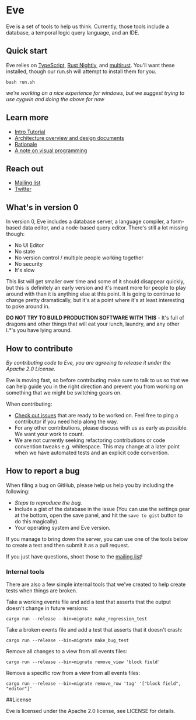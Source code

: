 # Eve

Eve is a set of tools to help us think. Currently, those tools include a database, a temporal logic query language, and an IDE.

## Quick start

Eve relies on [TypeScript](http://www.typescriptlang.org/), [Rust Nightly](https://www.rust-lang.org/), and [multirust](https://github.com/brson/multirust). You'll want these installed, though our run.sh will attempt to install them for you.

```
bash run.sh
```

*we're working on a nice experience for windows, but we suggest trying to use cygwin and doing the above for now*

## Learn more

* [Intro Tutorial](http://witheve.github.io/Eve/tutorials/intro%20tutorial/tutorial.html)
* [Architecture overview and design documents](https://github.com/witheve/Eve/tree/dev/design)
* [Rationale](https://github.com/witheve/Eve/blob/dev/design/rationale.md)
* [A note on visual programming](https://github.com/witheve/Eve/tree/dev/design)

## Reach out

* [Mailing list](https://groups.google.com/forum/#!forum/eve-talk)
* [Twitter](https://twitter.com/with_eve)

## What's in version 0

In version 0, Eve includes a database server, a language compiler, a form-based data editor, and a node-based query editor. There's still a lot missing though:

* No UI Editor
* No state
* No version control / multiple people working together
* No security
* It's slow

This list will get smaller over time and some of it should disappear quickly, but this is definitely an early version and it's meant more for people to play around with than it is anything else at this point. It is going to continue to change pretty dramatically, but it's at a point where it's at least interesting to poke around in.

**DO NOT TRY TO BUILD PRODUCTION SOFTWARE WITH THIS** - It's full of dragons and other things that will eat your lunch, laundry, and any other l.*'s you have lying around.

## How to contribute

*By contributing code to Eve, you are agreeing to release it under the Apache 2.0 License.*

Eve is moving fast, so before contributing make sure to talk to us so that we can help guide you in the right direction and prevent you from working on something that we might be switching gears on.

When contributing:

* [Check out issues](https://github.com/witheve/Eve/labels/beginner) that are ready to be worked on. Feel free to ping a contributor if you need help along the way.
* For any other contributions, please discuss with us as early as possible. We want your work to count.
* We are not currently seeking refactoring contributions or code convention tweaks e.g. whitespace. This may change at a later point when we have automated tests and an explicit code convention.

## How to report a bug

When filing a bug on GitHub, please help us help you by including the following:

* *Steps to reproduce the bug.*
* Include a gist of the database in the issue (You can use the settings gear at the bottom, open the save panel, and hit the `save to gist` button to do this magically).
* Your operating system and Eve version.

If you manage to bring down the server, you can use one of the tools below to create a test and then submit it as a pull request.

If you just have questions, shoot those to the [mailing list](https://groups.google.com/forum/#!forum/eve-talk)!

### Internal tools

There are also a few simple internal tools that we've created to help create tests when things are broken.

Take a working events file and add a test that asserts that the output doesn't change in future versions:

```
cargo run --release --bin=migrate make_regression_test
```

Take a broken events file and add a test that asserts that it doesn't crash:

```
cargo run --release --bin=migrate make_bug_test
```

Remove all changes to a view from all events files:

```
cargo run --release --bin=migrate remove_view 'block field'
```

Remove a specific row from a view from all events files:

```
cargo run --release --bin=migrate remove_row 'tag' '["block field", "editor"]'
```

##License

Eve is licensed under the Apache 2.0 license, see LICENSE for details.
